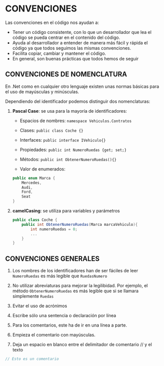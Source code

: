 # CONVENCIONES

Las convenciones en el código nos ayudan a:

- Tener un código consistente, con lo que un desarrollador que lea el código se pueda centrar en el contenido del código.
- Ayuda al desarrollador a entender de manera más fácil y rápida el código ya que todos seguimos las mismas convenciones.
- Facilita copiar, cambiar y mantener el código.
- En general, son buenas prácticas que todos hemos de seguir

## CONVENCIONES DE NOMENCLATURA

En .Net como en cualquier otro lenguaje existen unas normas básicas para el uso de mayúsculas y minúsculas.

Dependiendo del identificador podemos distinguir dos nomenclaturas:

1. **Pascal Case**: se usa para la mayoría de identificadores:

    - Espacios de nombres:  `namespace Vehiculos.Contratos`

    - Clases:  `public class Coche {}`

    - Interfaces: `public interface IVehiculo{}`

    - Propiedades: `public int NumeroRuedas {get; set;}`

    - Métodos: `public int ObtenerNumeroRuedas(){}`

    - Valor de enumerados:

    ```csharp
    public enum Marca {
        Mercedes,
        Audi,
        Ford,
        Seat
    }
    ```

2. **camelCasing**: se utiliza para variables y parámetros

    ```csharp
    public class Coche {
        public int ObtenerNumeroRuedas(Marca marcaVehiculo){
            int numeroRuedas = 0;
            ...
        }
    }
    ```

## CONVENCIONES GENERALES

1. Los nombres de los identificadores han de ser fáciles de leer
`NumeroRuedas` es más legible que `RuedasNumero`

2. No utilizar abreviaturas para mejorar la legilibidad. Por ejemplo, el método `ObtenerNumeroRuedas` es más legible que si se llamara simplemente `Ruedas`

3. Evitar el uso de acrónimos

4. Escribe sólo una sentencia o declaración por línea

5. Para los comentarios, este ha de ir en una línea a parte.

6. Empieza el comentario con mayúsculas.

7. Deja un espacio en blanco entre el delimitador de comentario // y el texto

```csharp
// Esto es un comentario
```

